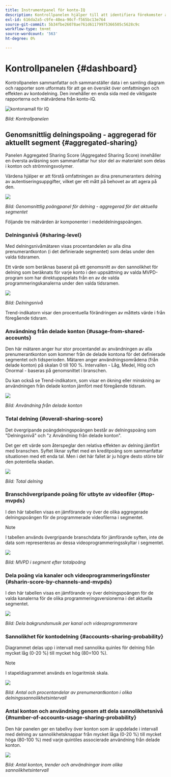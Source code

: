 ```yaml
---
title: Instrumentpanel för konto-IQ
description: Kontrollpanelen hjälper till att identifiera förekomster av lösenordsdelning genom att analysera en mängd olika prenumerationsdata.
exl-id: 616da2a5-c9fe-40ea-90cf-f565bc13e764
source-git-commit: 5b34fbe26078ae761d61179975366505c5628c9c
workflow-type: tm+mt
source-wordcount: '563'
ht-degree: 0%

---
```


# Kontrollpanelen {#dashboard}

Kontrollpanelen sammanfattar och sammanställer data i en samling diagram och rapporter som utformats för att ge en översikt över omfattningen och effekten av kontodelning. Den innehåller en enda sida med de viktigaste rapporterna och mätvärdena från konto-IQ.

![kontonamall för IQ](assets/dashboard-capture.png)


*Bild: Kontrollpanelen*

## Genomsnittlig delningspoäng - aggregerad för aktuellt segment {#aggregated-sharing}

Panelen Aggregated Sharing Score (Aggregated Sharing Score) innehåller en översta avläsning som sammanfattar hur stor del av materialet som delas i konton och strömningsvolymer.

Värdena hjälper er att förstå omfattningen av dina prenumeranters delning av autentiseringsuppgifter, vilket ger ett mått på behovet av att agera på den.

![](assets/aggregate-sharing-score.png)


*Bild: Genomsnittlig poängpanel för delning - aggregerad för det aktuella segmentet*

Följande tre mätvärden är komponenter i medeldelningspoängen.

### Delningsnivå {#sharing-level}

Med delningsnivåmätaren visas procentandelen av alla dina prenumerantkonton (i det definierade segmentet) som delas under den valda tidsramen.

Ett värde som beräknas baserat på ett genomsnitt av den sannolikhet för delning som beräknats för varje konto i den uppsättning av valda MVPD-program som har direktuppspelats från en av de valda programmeringskanalerna under den valda tidsramen.

![](assets/sharing-level.png)


*Bild: Delningsnivå*

Trend-indikatorn visar den procentuella förändringen av måttets värde i från föregående tidsram.

### Användning från delade konton {#usage-from-shared-accounts}

Den här mätaren anger hur stor procentandel av användningen av alla prenumerantkonton som kommer från de delade kontona för det definierade segmentet och tidsperioden. Mätaren anger användningsområdena (från delade konton) på skalan 0 till 100 %. Intervallen - Låg, Medel, Hög och Onormal - baseras på genomsnittet i branschen.

Du kan också se Trend-indikatorn, som visar en ökning eller minskning av användningen från delade konton jämfört med föregående tidsram.

![](assets/usage-4mshared-accounts.png)


*Bild: Användning från delade konton*

### Total delning {#overall-sharing-score}

Det övergripande poängdelningspoängen består av delningspoäng som &quot;Delningsnivå&quot; och &quot;z Användning från delade konton&quot;.

Det ger ett värde som återspeglar den relativa effekten av delning jämfört med branschen. Syftet liknar syftet med en kreditpoäng som sammanfattar situationen med ett enda tal. Men i det här fallet är ju högre desto större blir den potentiella skadan.

![](assets/overall-sharing-score.png)


*Bild: Total delning*

<!--### MVPDs in segment {#mvpd-in-segment}

It is a table of risk indices and accounts totals for the top MVPDs ranked by overall usage or account sharing.

![](assets/mvpds-in-segment.png)-->

### Branschövergripande poäng för utbyte av videofiler {#top-mvpds}

I den här tabellen visas en jämförande vy över de olika aggregerade delningspoängen för de programmerade videofilerna i segmentet.

>[!NOTE]
>
>I tabellen används övergripande branschdata för jämförande syften, inte de data som representeras av dessa videoprogrammeringsskyltar i segmentet.

![](assets/top-mvpds.png)


*Bild: MVPD i segment efter totalpoäng*

### Dela poäng via kanaler och videoprogrammeringsfönster {#sharin-score-by-channels-and-mvpds}

I den här tabellen visas en jämförande vy över delningspoängen för de valda kanalerna för de olika programmeringsversionerna i det aktuella segmentet.

![](assets/sharing-scores-by-channels-mvpds.png)


*Bild: Dela bakgrundsmusik per kanal och videoprogrammerare*

### Sannolikhet för kontodelning {#accounts-sharing-probability}

Diagrammet delas upp i intervall med sannolika quinles för delning från mycket låg (0-20 %) till mycket hög (80=100 %).

>[!NOTE]
>
>I stapeldiagrammet används en logaritmisk skala.


![](assets/dashboard-ac-sharing-prob.png)


*Bild: Antal och procentandelar av prenumerantkonton i olika delningssannolikhetsintervall*

### Antal konton och användning genom att dela sannolikhetsnivå {#number-of-accounts-usage-sharing-probability}

Den här panelen ger en tabellvy över konton som är uppdelade i intervall med delning av sannolikhetsknappar från mycket låga (0-20 %) till mycket höga (80-100 %) med varje quintiles associerade användning från delade konton.

![](assets/no-acc-usage-prob-level.png)


*Bild: Antal konton, trender och användningar inom olika sannolikhetsintervall*



<!--
+++Dashboard for programmers

![dashboard of account IQ](assets/dashboard-capture.png)


*Figure: The dashboard*

## Average sharing score - aggregated for the current segment {#aggregated-sharing}

The Aggregated Sharing Score panel provides a top line readout summarizing the quantity and impact of sharing in terms of accounts and streaming volume.

The values help you understand the magnitude of credential sharing by your subscribers, hence providing a measure of the need to act upon it.

![](assets/aggregate-sharing-score.png)


*Figure: Average sharing score panel - aggregated for the current segment*

The following three metrics are components of the Average Sharing Score.

### Sharing level {#sharing-level}

The sharing level gauge shows the percentage of all your subscriber accounts (in the defined segment) that are shared, during the selected time frame.  

A value calculated based on an average of the sharing probability computed for every account in the set of selected MVPDs that has streamed from a one of the selected programmer channels during the selected time frame.

![](assets/sharing-level.png)


*Figure: Sharing level*

The Trend indicator shows the percentage change in the value of the metric in from the previous time frame.

### Usage from shared accounts {#usage-from-shared-accounts}

This gauge indicates what percent of the usage of all the subscriber accounts is from the shared accounts for the defined segment and time period. The gauge marks the ranges of usage (from shared accounts) on the scale of 0 to 100%. These ranges—named Low, Medium, High, and Abnormal—are based on the industry average.

You can also see the Trend indicator, which depicts a rise or fall in the usage from shared accounts as compared to the previous time frame.

![](assets/usage-4mshared-accounts.png)


*Figure: Usage from shared accounts*

### Overall sharing score {#overall-sharing-score}

Overall sharing score is composite of sharing scores including “Sharing level” and “z Usage from shared accounts”.

It provides a value meant to reflect the relative impact of sharing when compared to the industry. It’s purpose is similar to that of a credit score, summarizing the situation with a single number. But in this case, the higher the number the greater the potential harm.

![](assets/overall-sharing-score.png)


*Figure: Overall sharing score*

<!--### MVPDs in segment {#mvpd-in-segment}

It is a table of risk indices and accounts totals for the top MVPDs ranked by overall usage or account sharing.

![](assets/mvpds-in-segment.png)

### Industrywide overall sharing scores for MVPDs {#top-mvpds}

This table provides a comparative view of the different Aggregated Sharing Scores for the MVPDs in the segment.

>[!NOTE]
>
>This table uses overall industry data for comparative purposes, not the data represented by those MVPDs in the segment.

![](assets/top-mvpds.png)


*Figure: Top MVPDs in segment by overall score*

### Sharing score by channels and MVPDs {#sharin-score-by-channels-and-mvpds}

This table provides a comparative view of sharing scores of the selected channels for the MVPDs in the current segment.

![](assets/sharing-scores-by-channels-mvpds.png)


*Figure: Sharing scores by channels and MVPDs*

### Accounts sharing probability {#accounts-sharing-probability}

This chart partitions accounts into ranges of sharing probability quintiles from very low (0-20%) to very high (80=100%).

>[!NOTE]
>
>The bar graph uses a logarithmic scale.


![](assets/dashboard-ac-sharing-prob.png)


*Figure: Numbers and percentages of subscriber accounts in different sharing probability ranges*

### Number of accounts and usage by sharing probability level {#number-of-accounts-usage-sharing-probability}

This panel provides tabular view of  accounts partitioned into ranges of sharing probability quintiles from very low (0-20%) to very high (80-100%) with each quintile’s associated usage from shared accounts.

![](assets/no-acc-usage-prob-level.png)


*Figure: Number of accounts, trends, and usages falling in various probability ranges*

+++


+++Dashboard for MVPDs
The dashboard for MVPD users is slightly different from those of the programmer users.

![](assets/dashboard-mvpd.png)


*Figure: MVPD's Dashboard*

## Top programmers in segment by overall sharing score {#}

![](assets/top-programmers-panel.png)


*Figure: Panel showing top programmers in a segment*
+++


+++Dashboard for MVPDs
The dashboard for MVPD users is slightly different from those of the programmer users.

![](assets/dashboard-mvpd.png)


*Figure: MVPD's Dashboard*

## Top programmers in segment by overall sharing score {#}


![](assets/top-programmers-panel.png)


*Figure: Panel showing top programmers in a segment*
+++
-->